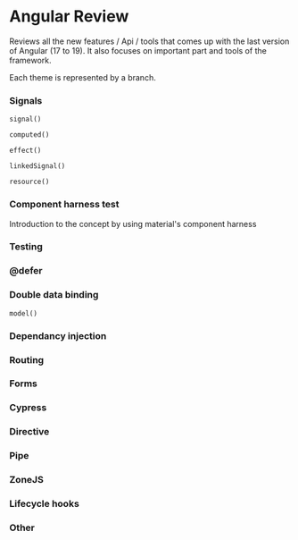 # Angular Review

Reviews all the new features / Api / tools that comes up with the last version of Angular (17 to 19).
It also focuses on important part and tools of the framework.

Each theme is represented by a branch.

### Signals

```
signal()

computed()

effect()

linkedSignal()

resource()
```

### Component harness test

Introduction to the concept by using material's component harness

### Testing

### @defer

### Double data binding

```
model()
```

### Dependancy injection

### Routing

### Forms

### Cypress

### Directive

### Pipe

### ZoneJS

### Lifecycle hooks

### Other
